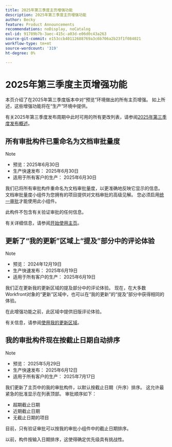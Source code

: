 ```yaml
---
title: 2025年第三季度主页增强功能
description: 2025年第三季度主页增强功能
author: Becky
feature: Product Announcements
recommendations: noDisplay, noCatalog
exl-id: 91789b7b-3aec-415c-a03d-e06d0c43a263
source-git-commit: e153ccb40112688769a3c6b706a2b23f1f084021
workflow-type: tm+mt
source-wordcount: '319'
ht-degree: 0%

---
```


# 2025年第三季度主页增强功能

本页介绍了在2025年第三季度版本中对“预览”环境做出的所有主页增强。 如上所述，这些增强功能将在“生产”环境中提供。

有关2025年第三季度发布周期中此时可用的所有更改列表，请参阅[2025年第三季度发布概述](/help/quicksilver/product-announcements/product-releases/25-q3-release-activity/25-q3-release-overview.md)。

## 所有审批构件已重命名为文档审批量度

>[!NOTE]
>
>* 预览：2025年6月30日
>* 生产快速发布： 2025年6月30日
>* 适用于所有客户的生产： 2025年6月30日

我们已将所有审批构件重命名为文档审批量度，以更准确地反映它显示的信息。 文档审批量度小组件为您拥有的项目提供对文档审批的高级见解。 您必须启用[统一审批](/help/quicksilver/review-and-approve-work/document-reviews-and-approvals/document-approvals-overview.md)才能使用此小组件。

此构件不包含有关验证审批的任何信息。

有关详细信息，请参阅[开始使用主页](/help/quicksilver/workfront-basics/using-home/using-the-home-area/get-started-with-home.md)。

## 更新了“我的更新”区域上“提及”部分中的评论体验

>[!NOTE]
>
>* 预览： 2024年12月19日
>* 生产快速发布： 2025年6月19日
>* 适用于所有客户的生产： 2025年6月19日

我们正在更新我的更新区域的提及部分中的评论体验。 现在，在大多数Workfront对象的“更新”区域中，也可以在“我的更新”的“提及”部分中获得相同的体验。

在此增强功能之前，此区域中提供旧版评论体验。

有关信息，请参阅[使用我的更新区域](/help/quicksilver/workfront-basics/using-home/using-the-home-area/my-updates-area.md)。

## 我的审批构件现在按截止日期自动排序

>[!NOTE]
>
>* 预览： 2025年5月29日
>* 生产快速发布： 2025年6月12日
>* 适用于所有客户的生产： 2025年7月17日

我们更新了主页中的我的审批构件，以默认按截止日期（升序）排序。 这允许最紧急的批准显示在列表顶部。 审批顺序如下：

* 超期截止日期
* 近期截止日期
* 无截止日期的项目

目前，只有验证审批可以按我的审批小组件中的截止日期排序。

以前，构件按输入日期排序，这使得确定优先级具有挑战性。

